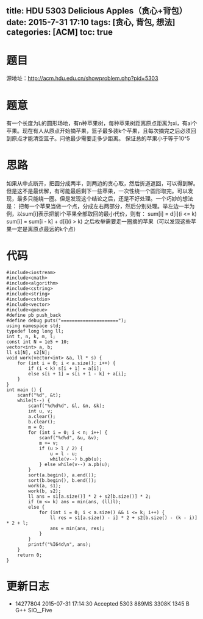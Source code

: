 title: HDU 5303 Delicious Apples（贪心+背包）
date: 2015-7-31 17:10
tags: [贪心, 背包, 想法]
categories: [ACM]
toc: true
---
# 题目	
源地址：http://acm.hdu.edu.cn/showproblem.php?pid=5303

# 题意
有一个长度为L的圆形场地，有n种苹果树，每种苹果树距离原点距离为xi，有ai个苹果。现在有人从原点开始摘苹果，篮子最多装k个苹果，且每次摘完之后必须回到原点才能清空篮子。问他最少需要走多少距离。
保证总的苹果小于等于10^5

# 思路
如果从中点断开，把圆分成两半，则两边的贪心取，然后折道返回，可以得到解。但是这不是最优解，有可能最后剩下一些苹果，一次性绕一个圆形取完。可以发现，最多只能绕一圈。但是发现这个结论之后，还是不好处理。一个巧妙的想法是：
把每一个苹果当做一个点，分成左右两部分，然后分别处理。举左边一半为例，以sum[i]表示把前i个苹果全部取回的最小代价，则有：
sum[i] = d[i](i <= k)
sum[i] = sum[i - k] + d[i](i > k)
之后枚举需要走一圈摘的苹果（可以发现这些苹果一定是离原点最远的k个点）

<!--more-->

# 代码
```
#include<iostream>
#include<cmath>
#include<algorithm>
#include<cstring>
#include<string>
#include<cstdio>
#include<vector>
#include<queue>
#define pb push_back
#define debug puts("=====================");
using namespace std;
typedef long long ll;
int t, n, k, m, l;
const int N = 1e5 + 10;
vector<int> a, b;
ll s1[N], s2[N];
void work(vector<int> &a, ll * s) {
    for (int i = 0; i < a.size(); i++) {
        if (i < k) s[i + 1] = a[i];
        else s[i + 1] = s[i + 1 - k] + a[i];
    }
}
int main () {
    scanf("%d", &t);
    while(t--) {
        scanf("%d%d%d", &l, &n, &k);
        int u, v;
        a.clear();
        b.clear();
        m = 0;
        for (int i = 0; i < n; i++) {
            scanf("%d%d", &u, &v);
            m += v;
            if (u > l / 2) {
                u = l - u;
                while(v--) b.pb(u);
            } else while(v--) a.pb(u);
        }
        sort(a.begin(), a.end());
        sort(b.begin(), b.end());
        work(a, s1);
        work(b, s2);
        ll ans = s1[a.size()] * 2 + s2[b.size()] * 2;
        if (m <= k) ans = min(ans, (ll)l);
        else {
            for (int i = 0; i < a.size() && i <= k; i++) {
                ll res = s1[a.size() - i] * 2 + s2[b.size() - (k - i)] * 2 + l;
                ans = min(ans, res);
            }
        }
        printf("%I64d\n", ans);
    }
    return 0;
}
```

# 更新日志
- 14277804  2015-07-31 17:14:30 Accepted    5303    889MS   3308K   1345 B  G++ SIO__Five